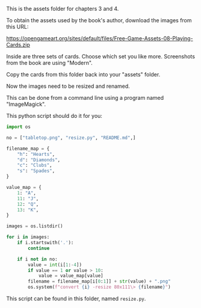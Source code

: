 This is the assets folder for chapters 3 and 4.

To obtain the assets used by the book's author, download the images from this URL:

https://opengameart.org/sites/default/files/Free-Game-Assets-08-Playing-Cards.zip

Inside are three sets of cards. Choose which set you like more. Screenshots from the book are using "Modern". 

Copy the cards from this folder back into your "assets" folder. 

Now the images need to be resized and renamed.

This can be done from a command line using a program named "ImageMagick".

This python script should do it for you:

```python
import os

no = ["tabletop.png", "resize.py", "README.md",]

filename_map = {
    "h": "Hearts",
    "d": "Diamonds",
    "c": "Clubs",
    "s": "Spades",
}

value_map = {
    1: "A",
    11: "J",
    12: "Q",
    13: "K",
}

images = os.listdir()

for i in images:
    if i.startswith('.'):
        continue

    if i not in no:
        value = int(i[1:-4])
        if value == 1 or value > 10:
            value = value_map[value]
        filename = filename_map[i[0:1]] + str(value) + ".png"
        os.system(f"convert {i} -resize 80x111\> {filename}")

```

This script can be found in this folder, named `resize.py`. 

